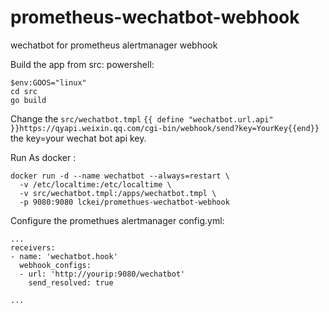 # prometheus-wechatbot-webhook
wechatbot for prometheus alertmanager webhook  

Build the app from src:
powershell:
```
$env:GOOS="linux"
cd src
go build

```

Change the `src/wechatbot.tmpl` `{{ define "wechatbot.url.api" }}https://qyapi.weixin.qq.com/cgi-bin/webhook/send?key=YourKey{{end}}` the key=your wechat bot api key.

Run As docker :
```
docker run -d --name wechatbot --always=restart \
  -v /etc/localtime:/etc/localtime \
  -v src/wechatbot.tmpl:/apps/wechatbot.tmpl \
  -p 9080:9080 lckei/promethues-wechatbot-webhook

```

Configure the promethues alertmanager config.yml:
```
...
receivers:
- name: 'wechatbot.hook'
  webhook_configs:
  - url: 'http://yourip:9080/wechatbot'
    send_resolved: true

...
```

